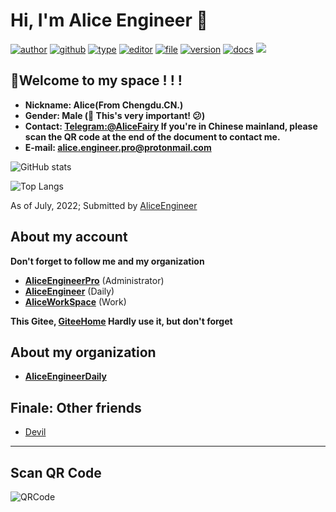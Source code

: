 # Hi, I'm Alice Engineer 👋

[![author](https://img.shields.io/badge/Author-Alice-orange)](https://t.me/AliceProfession) [![github](https://img.shields.io/badge/Github-AliceEngineerPro-green)](https://github.com/AliceEngineerPro) [![type](https://img.shields.io/badge/Type-Personal-blue)](#) [![editor](https://img.shields.io/badge/Editor-Typora-yellow)](#) [![file](https://img.shields.io/badge/File-.Markdown-orange)](#) [![version](https://img.shields.io/badge/Version-Release-blue)](#) [![docs](https://img.shields.io/badge/Docs-Passing-brightgreen)](#) [![](https://img.shields.io/badge/%E7%AD%89%E6%88%91%E4%BB%A3%E7%A0%81%E7%BC%96%E6%88%90-%E5%A8%B6%E4%BD%A0%E4%B8%BA%E5%A6%BB%E5%8F%AF%E5%A5%BD-red)](#)

## 🎉Welcome to my space ! ! !

- **Nickname: Alice(From Chengdu.CN.)** 
- **Gender: Male (👨 This's very important! 😕)** 
- **Contact: [Telegram:@AliceFairy](https://t.me/AliceProfession) If you're in Chinese mainland, please scan the QR code at the end of the document to contact me.** 
- **E-mail: alice.engineer.pro@protonmail.com** 

![GitHub stats](https://github-readme-stats.vercel.app/api?username=AliceEngineerPro&count_private=true&show_icons=true) 

![Top Langs](https://github-readme-stats.vercel.app/api/top-langs/?username=AliceEngineerPro&langs_count=10&layout=compact) 

As of July, 2022; Submitted by [AliceEngineer](https://github.com/AliceEngineer) 

## About my account

**Don't forget to follow me and my organization** 

- [**AliceEngineerPro**](https://github.com/AliceEngineerPro) (Administrator)
- [**AliceEngineer**](https://github.com/AliceEngineer) (Daily)
- [**AliceWorkSpace**](https://github.com/AliceWorkSpace) (Work)

**This Gitee, [GiteeHome](https://gitee.com/AliceEngineerPro) Hardly use it, but don't forget** 

## About my organization

- [**AliceEngineerDaily**](https://github.com/AliceEngineerDaily) 

## Finale: Other friends

- [Devil](https://github.com/Devil1314412) 

---

## Scan QR Code

![QRCode](https://file.share.alicehome.ltd/data/images/line.png)
